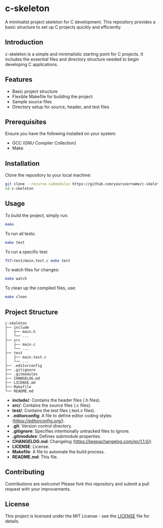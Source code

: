 # c-skeleton

A minimalist project skeleton for C development. This repository provides a basic structure to set up C projects quickly and efficiently.

## Introduction

c-skeleton is a simple and minimalistic starting point for C projects. It includes the essential files and directory structure needed to begin developing C applications.

## Features

- Basic project structure
- Flexible Makefile for building the project
- Sample source files
- Directory setup for source, header, and test files

## Prerequisites

Ensure you have the following installed on your system:

- GCC (GNU Compiler Collection)
- Make

## Installation

Clone the repository to your local machine:

```sh
git clone --recurse-submodules https://github.com/yourusername/c-skeleton.git
cd c-skeleton
```

## Usage

To build the project, simply run:

```sh
make
```

To run all tests:

```sh
make test
```

To run a specific test:

```sh
TST=test/main.test.c make test
```

To watch files for changes:

```sh
make watch
```

To clean up the compiled files, use:

```sh
make clean
```

## Project Structure

```
c-skeleton
├── include
│   ├── main.h
│   └── ...
├── src
│   ├── main.c
│   └── ...
├── test
│   ├── main.test.c
│   └── ...
├── .editorconfig
├── .gitignore
├── .gitmodules
├── CHANGELOG.md
├── LICENSE.md
├── Makefile
└── README.md
```

- **include/**: Contains the header files (.h files).
- **src/**: Contains the source files (.c files).
- **test/**: Contains the test files (.test.c files).
- **.editorconfig**: A file to define editor coding styles (https://editorconfig.org/).
- **.git**: Version control directory.
- **.gitignore**: Specifies intentionally untracked files to ignore.
- **.gitmodules**: Defines submodule properties.
- **CHANGELOG.md**: Changelog (https://keepachangelog.com/en/1.1.0/).
- **LICENSE**: License.
- **Makefile**: A file to automate the build process.
- **README.md**: This file.

## Contributing

Contributions are welcome! Please fork this repository and submit a pull request with your improvements.

## License

This project is licensed under the MIT License - see the [LICENSE](LICENSE) file for details.
